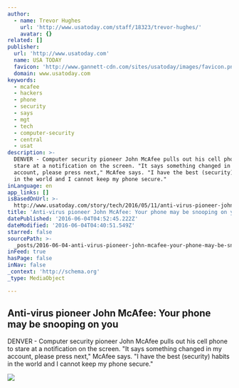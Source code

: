 ```yaml
---
author:
  - name: Trevor Hughes
    url: 'http://www.usatoday.com/staff/18323/trevor-hughes/'
    avatar: {}
related: []
publisher:
  url: 'http://www.usatoday.com'
  name: USA TODAY
  favicon: 'http://www.gannett-cdn.com/sites/usatoday/images/favicon.png'
  domain: www.usatoday.com
keywords:
  - mcafee
  - hackers
  - phone
  - security
  - says
  - mgt
  - tech
  - computer-security
  - central
  - usat
description: >-
  DENVER - Computer security pioneer John McAfee pulls out his cell phone to
  stare at a notification on the screen. "It says something changed in my
  account, please press next," McAfee says. "I have the best (security) habits
  in the world and I cannot keep my phone secure."
inLanguage: en
app_links: []
isBasedOnUrl: >-
  http://www.usatoday.com/story/tech/2016/05/11/anti-virus-pioneer-john-mcafee-warns-mobile-phone-snooping/84266838/
title: 'Anti-virus pioneer John McAfee: Your phone may be snooping on you'
datePublished: '2016-06-04T04:52:45.222Z'
dateModified: '2016-06-04T04:40:51.549Z'
starred: false
sourcePath: >-
  _posts/2016-06-04-anti-virus-pioneer-john-mcafee-your-phone-may-be-snooping-o.md
inFeed: true
hasPage: false
inNav: false
_context: 'http://schema.org'
_type: MediaObject

---
```

<article style=""><h1>Anti-virus pioneer John McAfee: Your phone may be snooping on you</h1><p>DENVER - Computer security pioneer John McAfee pulls out his cell phone to stare at a notification on the screen. "It says something changed in my account, please press next," McAfee says. "I have the best (security) habits in the world and I cannot keep my phone secure."</p><img src="http://www.gannett-cdn.com/-mm-/5c9829e11b6cbf024c3888d2ee61c609f79e7946/c=422-194-4232-2346&amp;r=x1683&amp;c=3200x1680/local/-/media/2016/05/11/USATODAY/USATODAY/635986067015293064-DSC01668.JPG" /></article>